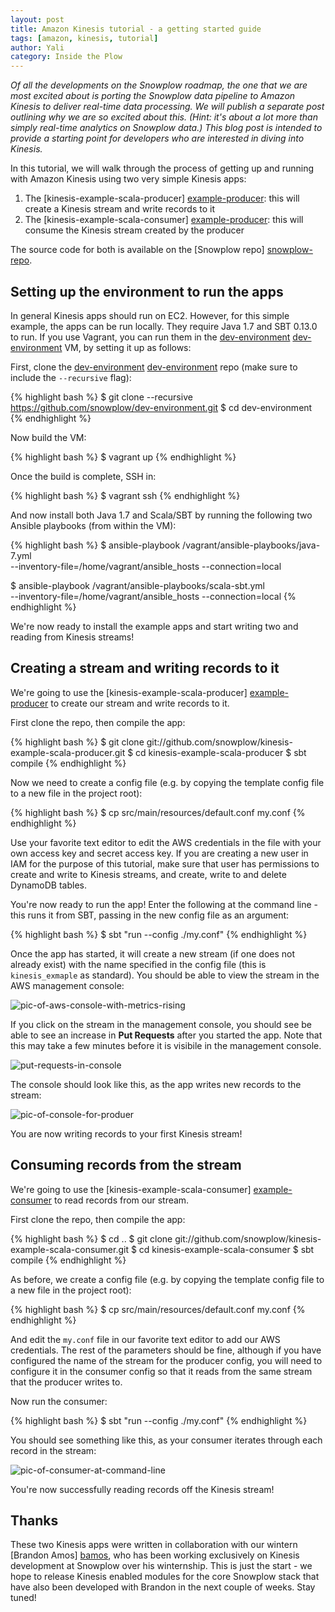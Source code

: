 ```yaml
---
layout: post
title: Amazon Kinesis tutorial - a getting started guide
tags: [amazon, kinesis, tutorial]
author: Yali
category: Inside the Plow
---
```


*Of all the developments on the Snowplow roadmap, the one that we are most excited about is porting the Snowplow data pipeline to Amazon Kinesis to deliver real-time data processing. We will publish a separate post outlining why we are so excited about this. (Hint: it's about a lot more than simply real-time analytics on Snowplow data.) This blog post is intended to provide a starting point for developers who are interested in diving into Kinesis.*

In this tutorial, we will walk through the process of getting up and running with Amazon Kinesis using two very simple Kinesis apps:

1. The [kinesis-example-scala-producer] [example-producer]: this will create a Kinesis stream and write records to it
2. The [kinesis-example-scala-consumer] [example-producer]: this will consume the Kinesis stream created by the producer

The source code for both is available on the [Snowplow repo] [snowplow-repo].

<!--more-->

## Setting up the environment to run the apps

In general Kinesis apps should run on EC2. However, for this simple example, the apps can be run locally. They require Java 1.7 and SBT 0.13.0 to run. If you use Vagrant, you can run them in the [dev-environment] [dev-environment] VM, by setting it up as follows:

First, clone the [dev-environment] [dev-environment] repo (make sure to include the `--recursive` flag):

{% highlight bash %}
$ git clone --recursive https://github.com/snowplow/dev-environment.git
$ cd dev-environment
{% endhighlight %}

Now build the VM:

{% highlight bash %}
$ vagrant up
{% endhighlight %}

Once the build is complete, SSH in:

{% highlight bash %}
$ vagrant ssh
{% endhighlight %}

And now install both Java 1.7 and Scala/SBT by running the following two Ansible playbooks (from within the VM):

{% highlight bash %}
$ ansible-playbook /vagrant/ansible-playbooks/java-7.yml \
  --inventory-file=/home/vagrant/ansible_hosts --connection=local

$ ansible-playbook /vagrant/ansible-playbooks/scala-sbt.yml \
  --inventory-file=/home/vagrant/ansible_hosts --connection=local
{% endhighlight %}

We're now ready to install the example apps and start writing two and reading from Kinesis streams!

## Creating a stream and writing records to it

We're going to use the [kinesis-example-scala-producer] [example-producer] to create our stream and write records to it.

First clone the repo, then compile the app:

{% highlight bash %}
$ git clone git://github.com/snowplow/kinesis-example-scala-producer.git
$ cd kinesis-example-scala-producer
$ sbt compile
{% endhighlight %}

Now we need to create a config file (e.g. by copying the template config file to a new file in the project root):

{% highlight bash %}
$ cp src/main/resources/default.conf my.conf
{% endhighlight %}

Use your favorite text editor to edit the AWS credentials in the file with your own access key and secret access key. If you are creating a new user in IAM for the purpose of this tutorial, make sure that user has permissions to create and write to Kinesis streams, and create, write to and delete DynamoDB tables.

You're now ready to run the app! Enter the following at the command line - this runs it from SBT, passing in the new config file as an argument:

{% highlight bash %}
$ sbt "run --config ./my.conf"
{% endhighlight %}

Once the app has started, it will create a new stream (if one does not already exist) with the name specified in the config file (this is `kinesis_exmaple` as standard). You should be able to view the stream in the AWS management console:

![pic-of-aws-console-with-metrics-rising][pic1]

If you click on the stream in the management console, you should see be able to see an increase in **Put Requests** after you started the app. Note that this may take a few minutes before it is visibile in the management console.

![put-requests-in-console][pic2]

The console should look like this, as the app writes new records to the stream:

![pic-of-console-for-produer][pic3]

You are now writing records to your first Kinesis stream!

## Consuming records from the stream

We're going to use the [kinesis-example-scala-consumer] [example-consumer] to read records from our stream.

First clone the repo, then compile the app:

{% highlight bash %}
$ cd ..
$ git clone git://github.com/snowplow/kinesis-example-scala-consumer.git
$ cd kinesis-example-scala-consumer
$ sbt compile
{% endhighlight %}

As before, we create a config file (e.g. by copying the template config file to a new file in the project root):

{% highlight bash %}
$ cp src/main/resources/default.conf my.conf
{% endhighlight %}

And edit the `my.conf` file in our favorite text editor to add our AWS credentials. The rest of the parameters should be fine, although if you have configured the name of the stream for the producer config, you will need to configure it in the consumer config so that it reads from the same stream that the producer writes to.

Now run the consumer:

{% highlight bash %}
$ sbt "run --config ./my.conf"
{% endhighlight %}

You should see something like this, as your consumer iterates through each record in the stream:

![pic-of-consumer-at-command-line][pic4]

You're now successfully reading records off the Kinesis stream!

## Thanks

These two Kinesis apps were written in collaboration with our wintern [Brandon Amos] [bamos], who has been working exclusively on Kinesis development at Snowplow over his winternship. This is just the start - we hope to release Kinesis enabled modules for the core Snowplow stack that have also been developed with Brandon in the next couple of weeks. Stay tuned!

[example-producer]: https://github.com/snowplow/kinesis-example-scala-producer
[example-consumer]: https://github.com/snowplow/kinesis-example-scala-consumer
[snowplow-repo]: https://github.com/snowplow
[dev-environment]: https://github.com/snowplow/dev-environment
[bamos]: https://github.com/bamos

[pic1]: /assets/img/blog/2014/01/kinesis/kinesis-example-stream-in-aws-console.png
[pic2]: /assets/img/blog/2014/01/kinesis/aws-console-put-requests.png
[pic3]: /assets/img/blog/2014/01/kinesis/kinesis-example-scala-producer.png
[pic4]: /assets/img/blog/2014/01/kinesis/kinesis-example-scala-consumer.png
